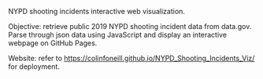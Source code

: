NYPD shooting incidents interactive web visualization.

Objective: retrieve public 2019 NYPD shooting incident data from data.gov. Parse through json data using JavaScript and display an interactive webpage on GitHub Pages.

Website: refer to https://colinfoneill.github.io/NYPD_Shooting_Incidents_Viz/ for deployment. 


